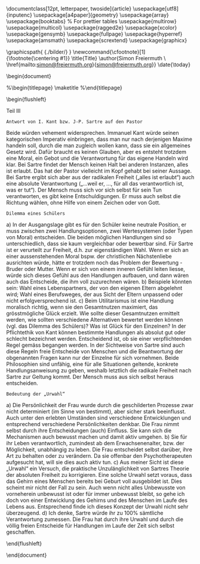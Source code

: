 \documentclass[12pt, letterpaper, twoside]{article}
\usepackage[utf8]{inputenc}
\usepackage[a4paper]{geometry}
\usepackage{array}
\usepackage{booktabs} % For prettier tables
\usepackage{multirow}
\usepackage{multicol}
\usepackage{ragged2e}
\usepackage{xcolor}
\usepackage{gensymb}
\usepackage{fullpage}
\usepackage{hyperref}
\usepackage{amsmath}
\usepackage{scrextend}
\usepackage{graphicx}

\graphicspath{ {./bilder/} }
\newcommand{\cfootnote}[1]{\footnote{\centering #1}}
\title{Title}
\author{Simon Freiermuth \\ \href{mailto:simon@freiermuth.org}{simon@freiermuth.org}}
\date{\today}

\begin{document}

%\begin{titlepage}
\maketitle
%\end{titlepage}

\begin{flushleft}


Teil III

    Antwort von I. Kant bzw. J-P. Sartre auf den Pastor

Beide würden vehement widersprechen. Immanuel Kant würde seinen kategorischen Imperativ einbringen, dass man nur nach derjenigen Maxime handeln soll, durch die man zugleich wollen kann, dass sie ein allgemeines Gesetz wird. Dafür braucht es keinen Glauben, aber es entsteht trotzdem eine Moral, ein Gebot und die Verantwortung für das eigene Handeln wird klar. Bei Sartre findet der Mensch keinen Halt bei anderen Instanzen, alles ist erlaubt. Das hat der Pastor vielleicht im Kopf gehabt bei seiner Aussage. Bei Sartre ergibt sich aber aus der radikalen Freiheit („alles ist erlaubt“) auch eine absolute Verantwortung („...weil er, ..., für all das verantwortlich ist, was er tut“). Der Mensch muss sich vor sich selbst für sein Tun verantworten, es gibt keine Entschuldigungen. Er muss auch selbst die Richtung wählen, ohne Hilfe von einem Zeichen oder von Gott.

    Dilemma eines Schülers

a) In der Ausgangslage gibt es für den Schüler keine neutrale Position, er muss zwischen zwei Handlungsoptionen, zwei Wertesystemen (oder Typen von Moral) entscheiden. Die beiden möglichen Handlungen sind so unterschiedlich, dass sie kaum vergleichbar oder bewertbar sind. Für Sartre ist er verurteilt zur Freiheit, d.h. zur eigenständigen Wahl. Wenn er sich an einer aussenstehenden Moral bspw. der christlichen Nächstenliebe ausrichten würde, hätte er trotzdem noch das Problem der Bewertung - Bruder oder Mutter. Wenn er sich von einem inneren Gefühl leiten liesse, würde sich dieses Gefühl aus den Handlungen aufbauen, und dann wären auch das Entscheide, die ihm voll zuzurechnen wären.
b) Beispiele könnten sein: Wahl eines Lebenspartners, der von den eigenen Eltern abgelehnt wird; Wahl eines Berufsweges, der aus Sicht der Eltern unpassend oder nicht erfolgversprechend ist.
c) Beim Utilitarismus ist eine Handlung moralisch richtig, wenn sie den Gesamtnutzen maximiert, das grösstmögliche Glück erzielt. Wie sollte dieser Gesamtnutzen ermittelt werden, wie sollten verschiedene Alternativen bewertet werden können (vgl. das Dilemma des Schülers)? Was ist Glück für den Einzelnen?
In der Pflichtethik von Kant können bestimmte Handlungen als absolut gut oder schlecht bezeichnet werden. Entscheidend ist, ob sie einer verpflichtenden Regel gemäss begangen werden.
In der Sichtweise von Sartre sind auch diese Regeln freie Entscheide von Menschen und die Beantwortung der obgenannten Fragen kann nur der Einzelne für sich vornehmen. Beide Philosophien sind unfähig, eine für alle Situationen geltende, konkrete Handlungsanweisung zu geben, weshalb letztlich die radikale Freiheit nach Sartre zur Geltung kommt. Der Mensch muss aus sich selbst heraus entscheiden.

    Bedeutung der „Urwahl“

a) Die Persönlichkeit der Frau wurde durch die geschilderten Prozesse zwar nicht determiniert (im Sinne von bestimmt), aber sicher stark beeinflusst. Auch unter den erlebten Umständen sind verschiedene Entwicklungen und entsprechend verschiedene Persönlichkeiten denkbar. Die Frau nimmt selbst durch ihre Entscheidungen (auch) Einfluss. Sie kann sich die Mechanismen auch bewusst machen und damit aktiv umgehen.
b) Sie für ihr Leben verantwortlich, zumindest ab dem Erwachsenenalter, bzw. der Möglichkeit, unabhängig zu leben. Die Frau entscheidet selbst darüber, ihre Art zu behalten oder zu verändern. Da sie offenbar den Psychotherapeuten aufgesucht hat, will sie dies auch aktiv tun.
c) Aus meiner Sicht ist diese „Urwahl“ ein Versuch, die praktische Unzulänglichkeit von Sartres Theorie der absoluten Freiheit zu korrigieren. Eine solche Urwahl setzt voraus, dass das Gehirn eines Menschen bereits bei Geburt voll ausgebildet ist. Dies scheint mir nicht der Fall zu sein. Auch wenn nicht alles Unbewusste von vorneherein unbewusst ist oder für immer unbewusst bleibt, so gehe ich doch von einer Entwicklung des Gehirns und des Menschen im Laufe des Lebens aus. Entsprechend finde ich dieses Konzept der Urwahl nicht sehr überzeugend.
d) Ich denke, Sartre würde ihr zu 100% sämtliche Verantwortung zumessen. Die Frau hat durch ihre Urwahl und durch die völlig freien Entscheide für Handlungen im Laufe der Zeit sich selbst geschaffen.

\end{flushleft}

\end{document}
